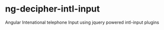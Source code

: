 # ng-decipher-intl-input
Angular Intenational telephone Input using jquery powered intl-input plugins
